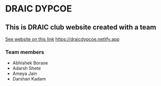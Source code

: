 # DRAIC DYPCOE
## This is DRAIC club website created with a team

[See website on this link](https://draicdypcoe.netlify.app)
https://draicdypcoe.netlify.app

### Team members
* Abhishek Borase
* Adarsh Shete
* Ameya Jain
* Darshan Kadam